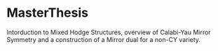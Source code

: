 # MasterThesis
Intorduction to Mixed Hodge Structures, overview of Calabi-Yau Mirror Symmetry and a construction of a Mirror dual for a non-CY variety.
